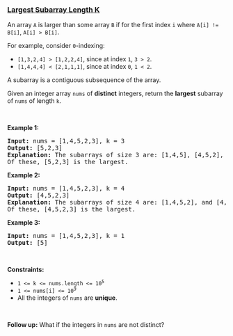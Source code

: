 ### [Largest Subarray Length K](https://leetcode.com/problems/largest-subarray-length-k)

<p>An array <code>A</code> is larger than some array <code>B</code> if for the first index <code>i</code> where <code>A[i] != B[i]</code>, <code>A[i] &gt; B[i]</code>.</p>

<p>For example, consider <code>0</code>-indexing:</p>

<ul>
	<li><code>[1,3,2,4] &gt; [1,2,2,4]</code>, since at index <code>1</code>, <code>3 &gt; 2</code>.</li>
	<li><code>[1,4,4,4] &lt; [2,1,1,1]</code>, since at index <code>0</code>, <code>1 &lt; 2</code>.</li>
</ul>

<p>A subarray is a contiguous subsequence of the array.</p>

<p>Given an integer array <code>nums</code> of <strong>distinct</strong> integers, return the <strong>largest</strong> subarray of <code>nums</code> of length <code>k</code>.</p>

<p>&nbsp;</p>
<p><strong>Example 1:</strong></p>

<pre>
<strong>Input:</strong> nums = [1,4,5,2,3], k = 3
<strong>Output:</strong> [5,2,3]
<strong>Explanation:</strong> The subarrays of size 3 are: [1,4,5], [4,5,2], and [5,2,3].
Of these, [5,2,3] is the largest.</pre>

<p><strong>Example 2:</strong></p>

<pre>
<strong>Input:</strong> nums = [1,4,5,2,3], k = 4
<strong>Output:</strong> [4,5,2,3]
<strong>Explanation:</strong> The subarrays of size 4 are: [1,4,5,2], and [4,5,2,3].
Of these, [4,5,2,3] is the largest.</pre>

<p><strong>Example 3:</strong></p>

<pre>
<strong>Input:</strong> nums = [1,4,5,2,3], k = 1
<strong>Output:</strong> [5]
</pre>

<p>&nbsp;</p>
<p><strong>Constraints:</strong></p>

<ul>
	<li><code>1 &lt;= k &lt;= nums.length &lt;= 10<sup>5</sup></code></li>
	<li><code>1 &lt;= nums[i] &lt;= 10<sup>9</sup></code></li>
	<li>All the integers of <code>nums</code> are <strong>unique</strong>.</li>
</ul>

<p>&nbsp;</p>
<strong>Follow up:</strong> What if the integers in <code>nums</code> are not distinct?